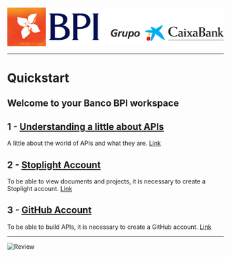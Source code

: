 <!-- focus: false -->
![logo_BPI_CxB.png](./static/logo_BPI_CxB.png)

---
# Quickstart 

## Welcome to your Banco BPI workspace

## 1 - [Understanding a little about APIs](./docs/1-whitepaper.md)

A little about the world of APIs and what they are.
[Link](./docs/1-whitepaper.md)

## 2 - [Stoplight Account](./docs/2-create-stoplight-account.md)

To be able to view documents and projects, it is necessary to create a Stoplight account.
[Link](./docs/2-create-stoplight-account.md)

## 3 - [GitHub Account](./docs/3-create-github-account.md)

To be able to build APIs, it is necessary to create a GitHub account.
[Link](./docs/3-create-github-account.md)

---

<!-- focus: false -->
![Review](https://raw.githubusercontent.com/bancobpi/documentation/v2-whitepaper/docs/static/2021_Banco_BPI.svg?token=GHSAT0AAAAAABSSPNM7LKW6XSAHMMH4P5MGYRSDPVQ)

